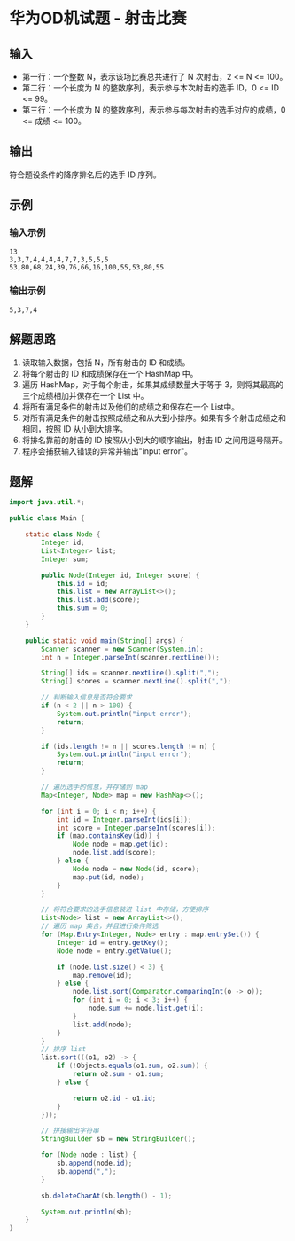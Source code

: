# 华为OD机试题 - 射击比赛

## 输入

- 第一行：一个整数 N，表示该场比赛总共进行了 N 次射击，2 <= N <= 100。
- 第二行：一个长度为 N 的整数序列，表示参与本次射击的选手 ID，0 <= ID <= 99。
- 第三行：一个长度为 N 的整数序列，表示参与每次射击的选手对应的成绩，0 <= 成绩 <= 100。

## 输出

符合题设条件的降序排名后的选手 ID 序列。

## 示例

### 输入示例

```
13
3,3,7,4,4,4,4,7,7,3,5,5,5
53,80,68,24,39,76,66,16,100,55,53,80,55
```

### 输出示例

```
5,3,7,4
```

## 解题思路

1. 读取输入数据，包括 N，所有射击的 ID 和成绩。
2. 将每个射击的 ID 和成绩保存在一个 HashMap 中。
3. 遍历 HashMap，对于每个射击，如果其成绩数量大于等于 3，则将其最高的三个成绩相加并保存在一个 List 中。
4. 将所有满足条件的射击以及他们的成绩之和保存在一个 List<List>中。
5. 对所有满足条件的射击按照成绩之和从大到小排序。如果有多个射击成绩之和相同，按照 ID 从小到大排序。
6. 将排名靠前的射击的 ID 按照从小到大的顺序输出，射击 ID 之间用逗号隔开。
7. 程序会捕获输入错误的异常并输出"input error"。

## 题解

```java
import java.util.*;

public class Main {

    static class Node {
        Integer id;
        List<Integer> list;
        Integer sum;

        public Node(Integer id, Integer score) {
            this.id = id;
            this.list = new ArrayList<>();
            this.list.add(score);
            this.sum = 0;
        }
    }

    public static void main(String[] args) {
        Scanner scanner = new Scanner(System.in);
        int n = Integer.parseInt(scanner.nextLine());

        String[] ids = scanner.nextLine().split(",");
        String[] scores = scanner.nextLine().split(",");

        // 判断输入信息是否符合要求
        if (n < 2 || n > 100) {
            System.out.println("input error");
            return;
        }

        if (ids.length != n || scores.length != n) {
            System.out.println("input error");
            return;
        }

        // 遍历选手的信息，并存储到 map
        Map<Integer, Node> map = new HashMap<>();

        for (int i = 0; i < n; i++) {
            int id = Integer.parseInt(ids[i]);
            int score = Integer.parseInt(scores[i]);
            if (map.containsKey(id)) {
                Node node = map.get(id);
                node.list.add(score);
            } else {
                Node node = new Node(id, score);
                map.put(id, node);
            }
        }

        // 将符合要求的选手信息装进 list 中存储，方便排序
        List<Node> list = new ArrayList<>();
        // 遍历 map 集合，并且进行条件筛选
        for (Map.Entry<Integer, Node> entry : map.entrySet()) {
            Integer id = entry.getKey();
            Node node = entry.getValue();

            if (node.list.size() < 3) {
                map.remove(id);
            } else {
                node.list.sort(Comparator.comparingInt(o -> o));
                for (int i = 0; i < 3; i++) {
                    node.sum += node.list.get(i);
                }
                list.add(node);
            }
        }
        // 排序 list
        list.sort(((o1, o2) -> {
            if (!Objects.equals(o1.sum, o2.sum)) {
                return o2.sum - o1.sum;
            } else {

                return o2.id - o1.id;
            }
        }));

        // 拼接输出字符串
        StringBuilder sb = new StringBuilder();

        for (Node node : list) {
            sb.append(node.id);
            sb.append(",");
        }

        sb.deleteCharAt(sb.length() - 1);

        System.out.println(sb);
    }
}
```